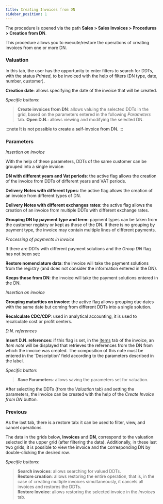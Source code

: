 ```yaml
---
title: Creating Invoices from DN 
sidebar_position: 1
---
```


The procedure is opened via the path **Sales > Sales Invoices > Procedures > Creation from DN**. 

This procedure allows you to execute/restore the operations of creating invoices from one or more DN.

### Valuation

In this tab, the user has the opportunity to enter filters to search for DDTs, with the status *Printed*, to be invoiced with the help of filters (DN type, date, number, customer). 

**Creation date**: allows specifying the date of the invoice that will be created. 

*Specific buttons*: 
> **Create invoices from DN**: allows valuing the selected DDTs in the grid, based on the parameters entered in the following *Parameters* tab.
> **Open D.N.**: allows viewing and modifying the selected DN.

:::note
It is not possible to create a self-invoice from DN.
:::

### Parameters

*Insertion on invoice*

With the help of these parameters, DDTs of the same customer can be grouped into a single invoice:

**DN with different years and Vat periods**: the active flag allows the creation of the invoice from DDTs of different years and VAT periods.

**Delivery Notes with different types**: the active flag allows the creation of an invoice from different types of DN.

**Delivery Notes with different exchanges rates**: the active flag allows the creation of an invoice from multiple DDTs with different exchange rates.

**Grouping DN by payment type and term**: payment types can be taken from the customer registry or kept as those of the DN. If there is no grouping by payment type, the invoice may contain multiple lines of different payments. 

*Processing of payments in invoice*

If there are DDTs with different payment solutions and the *Group DN* flag has not been set:

**Restore nomenclature data**: the invoice will take the payment solutions from the registry (and does not consider the information entered in the DN). 

**Keeps those from DN**: the invoice will take the payment solutions entered in the DN.

*Insertion on invoice*

**Grouping maturities on invoice**: the active flag allows grouping due dates with the same date but coming from different DDTs into a single solution.

**Recalculate CDC/CDP**: used in analytical accounting, it is used to recalculate cost or profit centers.

*D.N. references*

**Insert D.N. references**: if this flag is set, in the [Items](/docs/purchase/purchase-invoices/insert-purchase-invoice/purchase-invoice) tab of the invoice, an *Item note* will be displayed that retrieves the references from the DN from which the invoice was created. The composition of this note must be entered in the 'Description' field according to the parameters described in the label.

*Specific button*: 

> **Save Parameters**: allows saving the parameters set for valuation.

After selecting the DDTs (from the *Valuation* tab) and setting the parameters, the invoice can be created with the help of the *Create Invoice from DN* button.

### Previous

As the last tab, there is a restore tab: it can be used to filter, view, and cancel operations.

The data in the grids below, **Invoices** and **DN**, correspond to the valuation selected in the upper grid (after filtering the data). Additionally, in these last two grids, it is possible to view the invoice and the corresponding DN by double-clicking the desired row.

*Specific buttons*:
> **Search invoices**: allows searching for valued DDTs.  
> **Restore creation**: allows restoring the entire operation, that is, in the case of creating multiple invoices simultaneously, it cancels all invoices and restores the DDTs.  
> **Restore Invoice**: allows restoring the selected invoice in the *Invoices* tab.